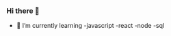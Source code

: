 ### Hi there 👋
- 🌱 I’m currently learning 
      -javascript
      -react
      -node
      -sql
<!--
**davejlhale/davejlhale** is a ✨ _special_ ✨ repository because its `README.md` (this file) appears on your GitHub profile.

Here are some ideas to get you started:

- 🔭 I’m currently working on ...
- 🌱 I’m currently learning ...
javascript, react , node
- 👯 I’m looking to collaborate on ...
- 🤔 I’m looking for help with ...
- 💬 Ask me about ...
- 📫 How to reach me: ...
davejlhale@yahoo.co.uk
- ⚡ Fun fact: ...
-->
